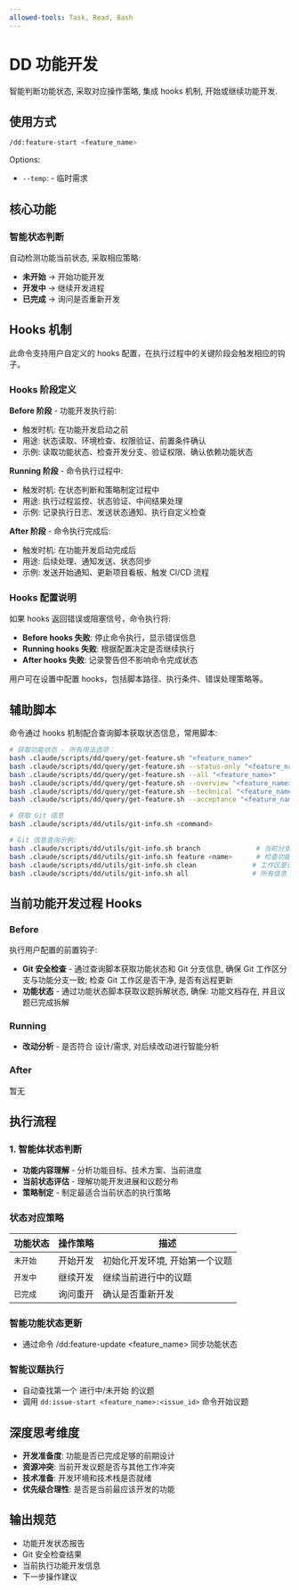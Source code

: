 ```yaml
---
allowed-tools: Task, Read, Bash
---
```


# DD 功能开发

智能判断功能状态, 采取对应操作策略, 集成 hooks 机制, 开始或继续功能开发.

## 使用方式

```bash
/dd:feature-start <feature_name>
```

Options:

- `--temp`: - 临时需求

## 核心功能

### 智能状态判断

自动检测功能当前状态, 采取相应策略:

- **未开始** → 开始功能开发
- **开发中** → 继续开发进程
- **已完成** → 询问是否重新开发

## Hooks 机制

此命令支持用户自定义的 hooks 配置，在执行过程中的关键阶段会触发相应的钩子。

### Hooks 阶段定义

**Before 阶段** - 功能开发执行前: 

- 触发时机: 在功能开发启动之前
- 用途: 状态读取、环境检查、权限验证、前置条件确认
- 示例: 读取功能状态、检查开发分支、验证权限、确认依赖功能状态

**Running 阶段** - 命令执行过程中: 

- 触发时机: 在状态判断和策略制定过程中
- 用途: 执行过程监控、状态验证、中间结果处理
- 示例: 记录执行日志、发送状态通知、执行自定义检查

**After 阶段** - 命令执行完成后: 

- 触发时机: 在功能开发启动完成后
- 用途: 后续处理、通知发送、状态同步
- 示例: 发送开始通知、更新项目看板、触发 CI/CD 流程

### Hooks 配置说明

如果 hooks 返回错误或阻塞信号，命令执行将: 

- **Before hooks 失败**: 停止命令执行，显示错误信息
- **Running hooks 失败**: 根据配置决定是否继续执行
- **After hooks 失败**: 记录警告但不影响命令完成状态

用户可在设置中配置 hooks，包括脚本路径、执行条件、错误处理策略等。

## 辅助脚本

命令通过 hooks 机制配合查询脚本获取状态信息，常用脚本: 

```bash
# 获取功能状态 - 所有用法选项：
bash .claude/scripts/dd/query/get-feature.sh "<feature_name>"                    # 默认读取 overview.md
bash .claude/scripts/dd/query/get-feature.sh --status-only "<feature_name>"     # 仅显示状态信息，不显示文档内容
bash .claude/scripts/dd/query/get-feature.sh --all "<feature_name>"             # 读取所有文档 (overview + technical + acceptance)
bash .claude/scripts/dd/query/get-feature.sh --overview "<feature_name>"        # 仅读取功能概述文档 (overview.md)
bash .claude/scripts/dd/query/get-feature.sh --technical "<feature_name>"       # 仅读取技术方案文档 (technical.md)
bash .claude/scripts/dd/query/get-feature.sh --acceptance "<feature_name>"      # 仅读取验收标准文档 (acceptance.md)

# 获取 Git 信息
bash .claude/scripts/dd/utils/git-info.sh <command>

# Git 信息查询示例: 
bash .claude/scripts/dd/utils/git-info.sh branch              # 当前分支
bash .claude/scripts/dd/utils/git-info.sh feature <name>      # 检查功能分支
bash .claude/scripts/dd/utils/git-info.sh clean              # 工作区是否干净
bash .claude/scripts/dd/utils/git-info.sh all                # 所有信息
```

## 当前功能开发过程 Hooks

### Before

执行用户配置的前置钩子: 

- **Git 安全检查** - 通过查询脚本获取功能状态和 Git 分支信息, 确保 Git 工作区分支与功能分支一致; 检查 Git 工作区是否干净, 是否有远程更新
- **功能状态** - 通过功能状态脚本获取议题拆解状态, 确保: 功能文档存在, 并且议题已完成拆解

### Running

- **改动分析** - 是否符合 设计/需求, 对后续改动进行智能分析

### After

暂无

## 执行流程

### 1. 智能体状态判断

- **功能内容理解** - 分析功能目标、技术方案、当前进度
- **当前状态评估** - 理解功能开发进展和议题分布
- **策略制定** - 制定最适合当前状态的执行策略

### 状态对应策略

| 功能状态 | 操作策略 | 描述                           |
| -------- | -------- | ------------------------------ |
| `未开始` | 开始开发 | 初始化开发环境, 开始第一个议题 |
| `开发中` | 继续开发 | 继续当前进行中的议题           |
| `已完成` | 询问重开 | 确认是否重新开发               |

### 智能功能状态更新

- 通过命令 /dd:feature-update <feature_name> 同步功能状态

### 智能议题执行

- 自动查找第一个 进行中/未开始 的议题
- 调用 `dd:issue-start <feature_name>:<issue_id>` 命令开始议题

## 深度思考维度

- **开发准备度**: 功能是否已完成足够的前期设计
- **资源冲突**: 当前开发议题是否与其他工作冲突
- **技术准备**: 开发环境和技术栈是否就绪
- **优先级合理性**: 是否是当前最应该开发的功能

## 输出规范

- 功能开发状态报告
- Git 安全检查结果
- 当前执行功能开发信息
- 下一步操作建议
